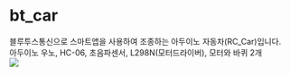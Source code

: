 # bt_car
블루투스통신으로 스마트앱을 사용하여 조종하는 아두이노 자동차(RC_Car)입니다.<br />
아두이노 우노, HC-06, 초음파센서, L298N(모터드라이버), 모터와 바퀴 2개<br />
<img src="http://sugu2000.cafe24.com/bgdokdo2.png" />
